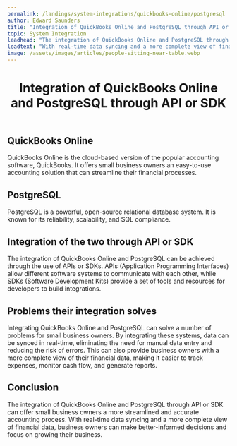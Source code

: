 ```yaml
---
permalink: /landings/system-integrations/quickbooks-online/postgresql
author: Edward Saunders
title: "Integration of QuickBooks Online and PostgreSQL through API or SDK"
topic: System Integration
leadhead: "The integration of QuickBooks Online and PostgreSQL through API or SDK can offer small business owners a more streamlined and accurate accounting process"
leadtext: "With real-time data syncing and a more complete view of financial data, business owners can make better-informed decisions and focus on growing their business."
image: /assets/images/articles/people-sitting-near-table.webp
---
```

<div class="arttext">	<header>
		<h1>Integration of QuickBooks Online and PostgreSQL through API or SDK</h1>
	</header>
	<main>
		<h2>QuickBooks Online</h2>
		<p>QuickBooks Online is the cloud-based version of the popular accounting software, QuickBooks. It offers small business owners an easy-to-use accounting solution that can streamline their financial processes.</p>
		<h2>PostgreSQL</h2>
		<p>PostgreSQL is a powerful, open-source relational database system. It is known for its reliability, scalability, and SQL compliance.</p>
		<h2>Integration of the two through API or SDK</h2>
		<p>The integration of QuickBooks Online and PostgreSQL can be achieved through the use of APIs or SDKs. APIs (Application Programming Interfaces) allow different software systems to communicate with each other, while SDKs (Software Development Kits) provide a set of tools and resources for developers to build integrations.</p>
		<h2>Problems their integration solves</h2>
		<p>Integrating QuickBooks Online and PostgreSQL can solve a number of problems for small business owners. By integrating these systems, data can be synced in real-time, eliminating the need for manual data entry and reducing the risk of errors. This can also provide business owners with a more complete view of their financial data, making it easier to track expenses, monitor cash flow, and generate reports.</p>
		<h2>Conclusion</h2>
		<p>The integration of QuickBooks Online and PostgreSQL through API or SDK can offer small business owners a more streamlined and accurate accounting process. With real-time data syncing and a more complete view of financial data, business owners can make better-informed decisions and focus on growing their business.</p>
	</main>
</div>